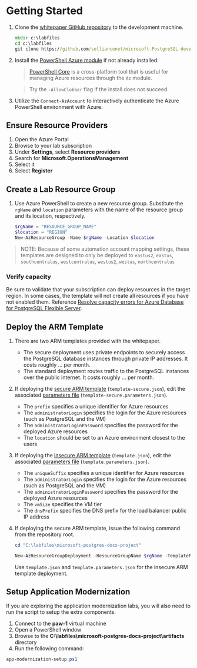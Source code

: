 # Getting Started

1. Clone the [whitepaper GitHub repository](https://github.com/solliancenet/microsoft-PostgreSQL-developer-guide.git) to the development machine.

    ```cmd
    mkdir c:\labfiles
    cd c:\labfiles
    git clone https://github.com/solliancenet/microsoft-PostgreSQL-developer-guide.git
    ```

2. Install the [PowerShell Azure module](https://learn.microsoft.com/powershell/azure/install-az-ps) if not already installed.

    > [PowerShell Core](https://github.com/PowerShell/PowerShell)  is a cross-platform tool that is useful for managing Azure resources through the `Az` module.

    > Try the `-AllowClobber` flag if the install does not succeed.

3. Utilize the `Connect-AzAccount` to interactively authenticate the Azure PowerShell environment with Azure.

## Ensure Resource Providers

1. Open the Azure Portal
2. Browse to your lab subscription
3. Under **Settings**, select **Resource providers**
4. Search for **Microsoft.OperationsManagement**
5. Select it
6. Select **Register**

## Create a Lab Resource Group

1. Use Azure PowerShell to create a new resource group. Substitute the `rgName` and `location` parameters with the name of the resource group and its location, respectively.

    ```powershell
    $rgName = "RESOURCE_GROUP_NAME"
    $location = "REGION"
    New-AzResourceGroup -Name $rgName -Location $location
    ```

> NOTE:  Because of some automation account mapping settings, these templates are designed to only be deployed to `eastus2`, `eastus`, `southcentralus`, `westcentralus`, `westus2`, `westus`, `northcentralus`

### Verify capacity

Be sure to validate that your subscription can deploy resources in the target region.  In some cases, the template will not create all resources if you have not enabled them.  Reference [Resolve capacity errors for Azure Database for PostgreSQL Flexible Server](https://learn.microsoft.com/en-us/azure/postgresql/flexible-server/how-to-resolve-capacity-errors?tabs=portal).

## Deploy the ARM Template

1. There are two ARM templates provided with the whitepaper.

    - The secure deployment uses private endpoints to securely access the PostgreSQL database instances through private IP addresses. It costs roughly ... per month.
    - The standard deployment routes traffic to the PostgreSQL instances over the public internet. It costs roughly ... per month.

2. If deploying the [secure ARM template](../Artifacts/template-secure.json) (`template-secure.json`), edit the associated [parameters file](../Artifacts/template-secure.parameters.json) (`template-secure.parameters.json`).

    - The `prefix` specifies a unique identifier for Azure resources
    - The `administratorLogin` specifies the login for the Azure resources (such as PostgreSQL and the VM)
    - The `administratorLoginPassword` specifies the password for the deployed Azure resources
    - The `location` should be set to an Azure environment closest to the users

3. If deploying the [insecure ARM template](../Artifacts/template.json) (`template.json`), edit the associated [parameters file](../Artifacts/template.parameters.json) (`template.parameters.json`).
    - The `uniqueSuffix` specifies a unique identifier for Azure resources
    - The `administratorLogin` specifies the login for the Azure resources (such as PostgreSQL and the VM)
    - The `administratorLoginPassword` specifies the password for the deployed Azure resources
    - The `vmSize` specifies the VM tier
    - The `dnsPrefix` specifies the DNS prefix for the load balancer public IP address

4. If deploying the secure ARM template, issue the following command from the repository root.

    ```powershell
    cd "C:\labfiles\microsoft-postgres-docs-project"

    New-AzResourceGroupDeployment -ResourceGroupName $rgName -TemplateFile .\artifacts\template-secure.json -TemplateParameterFile .\artifacts\template-secure.parameters.json
    ```

    Use `template.json` and `template.parameters.json` for the insecure ARM template deployment.

## Setup Application Modernization

If you are exploring the application modernization labs, you will also need to run the script to setup the extra components.

1. Connect to the **paw-1** virtual machine
2. Open a PowerShell window
3. Browse to the **C:\labfiles\microsoft-postgres-docs-project\artifacts** directory
4. Run the following command:

```powershell
app-modernization-setup.ps1
```
